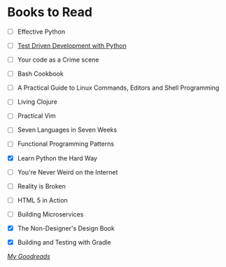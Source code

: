 # Books to Read

- [ ] Effective Python
- [ ] [Test Driven Development with Python](http://obeythetestinggoat.com)
- [ ] Your code as a Crime scene
- [ ] Bash Cookbook
- [ ] A Practical Guide to Linux Commands, Editors and Shell Programming
- [ ] Living Clojure
- [ ] Practical Vim
- [ ] Seven Languages in Seven Weeks
- [ ] Functional Programming Patterns
- [X] Learn Python the Hard Way
- [ ] You're Never Weird on the Internet
- [ ] Reality is Broken
- [ ] HTML 5 in Action
- [ ] Building Microservices
- [X] The Non-Designer's Design Book
- [X] Building and Testing with Gradle


*[My Goodreads](https://www.goodreads.com/user/show/3331615-jamal)*
